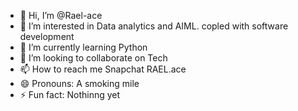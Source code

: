- 👋 Hi, I’m @Rael-ace
- 👀 I’m interested in Data analytics and AIML. copled with software development
- 🌱 I’m currently learning Python
- 💞️ I’m looking to collaborate on Tech
- 📫 How to reach me Snapchat RAEL.ace
- 😄 Pronouns: A smoking mile
- ⚡ Fun fact: Nothinng yet

<!---
Rael-ace/Rael-ace is a ✨ special ✨ repository because its `README.md` (this file) appears on your GitHub profile.
You can click the Preview link to take a look at your changes.
--->
